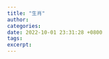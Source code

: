```yaml
---
title: "生肖"
author: 
categories: 
date: 2022-10-01 23:31:28 +0800
tags: 
excerpt: 
---
```












